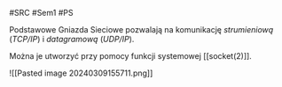 #SRC #Sem1 #PS 

Podstawowe Gniazda Sieciowe pozwalają na komunikację _strumieniową_ (_TCP/IP_) i _datagramową_ 
(_UDP/IP_).

Można je utworzyć przy pomocy funkcji systemowej [[socket(2)]].

![[Pasted image 20240309155711.png]]